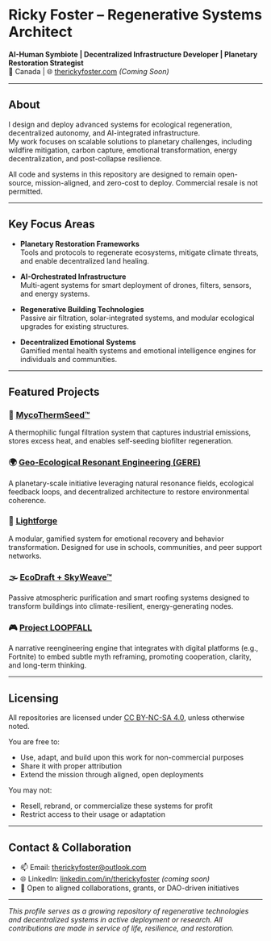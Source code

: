 # Ricky Foster – Regenerative Systems Architect  
**AI-Human Symbiote | Decentralized Infrastructure Developer | Planetary Restoration Strategist**  
📍 Canada | 🌐 [therickyfoster.com](https://therickyfoster.com) *(Coming Soon)*

---

## About

I design and deploy advanced systems for ecological regeneration, decentralized autonomy, and AI-integrated infrastructure.  
My work focuses on scalable solutions to planetary challenges, including wildfire mitigation, carbon capture, emotional transformation, energy decentralization, and post-collapse resilience.

All code and systems in this repository are designed to remain open-source, mission-aligned, and zero-cost to deploy. Commercial resale is not permitted.

---

## Key Focus Areas

- **Planetary Restoration Frameworks**  
  Tools and protocols to regenerate ecosystems, mitigate climate threats, and enable decentralized land healing.

- **AI-Orchestrated Infrastructure**  
  Multi-agent systems for smart deployment of drones, filters, sensors, and energy systems.

- **Regenerative Building Technologies**  
  Passive air filtration, solar-integrated systems, and modular ecological upgrades for existing structures.

- **Decentralized Emotional Systems**  
  Gamified mental health systems and emotional intelligence engines for individuals and communities.

---

## Featured Projects

### 🔬 [MycoThermSeed™](https://github.com/TheRickyFoster/MycoThermSeed)
A thermophilic fungal filtration system that captures industrial emissions, stores excess heat, and enables self-seeding biofilter regeneration.

### 🌍 [Geo-Ecological Resonant Engineering (GERE)](https://github.com/TheRickyFoster/Geo-Ecological-Resonant-Engineering-GERE)  
A planetary-scale initiative leveraging natural resonance fields, ecological feedback loops, and decentralized architecture to restore environmental coherence.

### 🧱 [Lightforge](https://github.com/TheRickyFoster/Lightforge)  
A modular, gamified system for emotional recovery and behavior transformation. Designed for use in schools, communities, and peer support networks.

### 🌫️ [EcoDraft + SkyWeave™](https://github.com/TheRickyFoster/EcoDraft)  
Passive atmospheric purification and smart roofing systems designed to transform buildings into climate-resilient, energy-generating nodes.

### 🎮 [Project LOOPFALL](https://github.com/TheRickyFoster/Project-LOOPFALL)  
A narrative reengineering engine that integrates with digital platforms (e.g., Fortnite) to embed subtle myth reframing, promoting cooperation, clarity, and long-term thinking.

---

## Licensing

All repositories are licensed under [CC BY-NC-SA 4.0](https://creativecommons.org/licenses/by-nc-sa/4.0/), unless otherwise noted.

You are free to:
- Use, adapt, and build upon this work for non-commercial purposes
- Share it with proper attribution
- Extend the mission through aligned, open deployments

You may not:
- Resell, rebrand, or commercialize these systems for profit
- Restrict access to their usage or adaptation

---

## Contact & Collaboration

- 📫 Email: [therickyfoster@outlook.com](mailto:therickyfoster@outlook.com)  
- 🌐 LinkedIn: [linkedin.com/in/therickyfoster](https://linkedin.com/in/therickyfoster) *(coming soon)*  
- 🤝 Open to aligned collaborations, grants, or DAO-driven initiatives

---

*This profile serves as a growing repository of regenerative technologies and decentralized systems in active deployment or research. All contributions are made in service of life, resilience, and restoration.*

